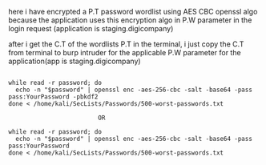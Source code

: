 
here i have encrypted a P.T password wordlist using AES CBC openssl algo because the application uses this encryption algo in P.W parameter in the login request (application is staging.digicompany)

after i get the C.T of the wordlists P.T in the terminal, i just copy the C.T from terminal to burp intruder for the applicable P.W parameter for the application(app is staging.digicompany)

```

while read -r password; do
  echo -n "$password" | openssl enc -aes-256-cbc -salt -base64 -pass pass:YourPassword -pbkdf2
done < /home/kali/SecLists/Passwords/500-worst-passwords.txt

						 OR

while read -r password; do
  echo -n "$password" | openssl enc -aes-256-cbc -salt -base64 -pass pass:YourPassword
done < /home/kali/SecLists/Passwords/500-worst-passwords.txt

```

